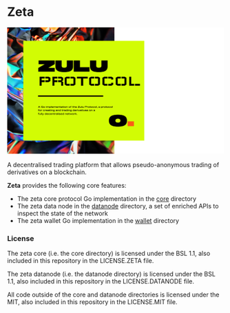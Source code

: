 # Zeta

![Banner!](zulu-protocol.png)

A decentralised trading platform that allows pseudo-anonymous trading of derivatives on a blockchain.

**Zeta** provides the following core features:
- The zeta core protocol Go implementation in the [core](./core) directory
- The zeta data node in the [datanode](./datanode) directory, a set of enriched APIs to inspect the state of the network
- The zeta wallet Go implementation in the [wallet](./wallet) directory

### License

The zeta core (i.e. the core directory) is licensed under the BSL 1.1, also included in this repository in the LICENSE.ZETA file.

The zeta datanode (i.e. the datanode directory) is licensed under the BSL 1.1, also included in this repository in the LICENSE.DATANODE file.

All code outside of the core and datanode directories is licensed under the MIT, also included in this repository in the LICENSE.MIT file.
